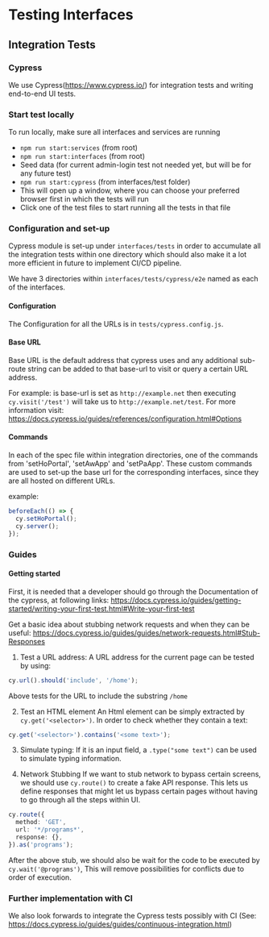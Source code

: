 # Testing Interfaces

## Integration Tests

### Cypress

We use Cypress(<https://www.cypress.io/>) for integration tests and writing end-to-end UI tests.

### Start test locally

To run locally, make sure all interfaces and services are running
- `npm run start:services` (from root)
- `npm run start:interfaces` (from root)
- Seed data (for current admin-login test not needed yet, but will be for any future test)
- `npm run start:cypress` (from interfaces/test folder)
- This will open up a window, where you can choose your preferred browser first in which the tests will run
- Click one of the test files to start running all the tests in that file

### Configuration and set-up

Cypress module is set-up under `interfaces/tests` in order to accumulate all the integration tests within one directory which should also make it a lot more efficient in future to implement CI/CD pipeline.

We have 3 directories within `interfaces/tests/cypress/e2e` named as each of the interfaces.

#### Configuration

The Configuration for all the URLs is in `tests/cypress.config.js`.

#### Base URL

Base URL is the default address that cypress uses and any additional sub-route string can be added to that base-url to visit or query a certain URL address.

For example: is base-url is set as `http://example.net` then executing `cy.visit('/test')` will take us to `http://example.net/test`. For more information visit: <https://docs.cypress.io/guides/references/configuration.html#Options>

#### Commands

In each of the spec file within integration directories, one of the commands from 'setHoPortal', 'setAwApp' and 'setPaApp'. These custom commands are used to set-up the base url for the corresponding interfaces, since they are all hosted on different URLs.

example:

```ts
beforeEach(() => {
  cy.setHoPortal();
  cy.server();
});
```

### Guides

#### Getting started

First, it is needed that a developer should go through the Documentation of the cypress, at following links:
<https://docs.cypress.io/guides/getting-started/writing-your-first-test.html#Write-your-first-test>

Get a basic idea about stubbing network requests and when they can be useful:
<https://docs.cypress.io/guides/guides/network-requests.html#Stub-Responses>

1. Test a URL address:
   A URL address for the current page can be tested by using:

```ts
cy.url().should('include', '/home');
```

Above tests for the URL to include the substring `/home`

2. Test an HTML element
   An Html element can be simply extracted by `cy.get('<selector>')`. In order to check whether they contain a text:

```ts
cy.get('<selector>').contains('<some text>');
```

3. Simulate typing:
   If it is an input field, a `.type("some text")` can be used to simulate typing information.

4. Network Stubbing
   If we want to stub network to bypass certain screens, we should use `cy.route()` to create a fake API response. This lets us define responses that might let us bypass certain pages without having to go through all the steps within UI.

```ts
cy.route({
  method: 'GET',
  url: '*/programs*',
  response: {},
}).as('programs');
```

After the above stub, we should also be wait for the code to be executed by `cy.wait('@programs')`, This will remove possibilities for conflicts due to order of execution.

### Further implementation with CI

We also look forwards to integrate the Cypress tests possibly with CI (See: <https://docs.cypress.io/guides/guides/continuous-integration.html>)

